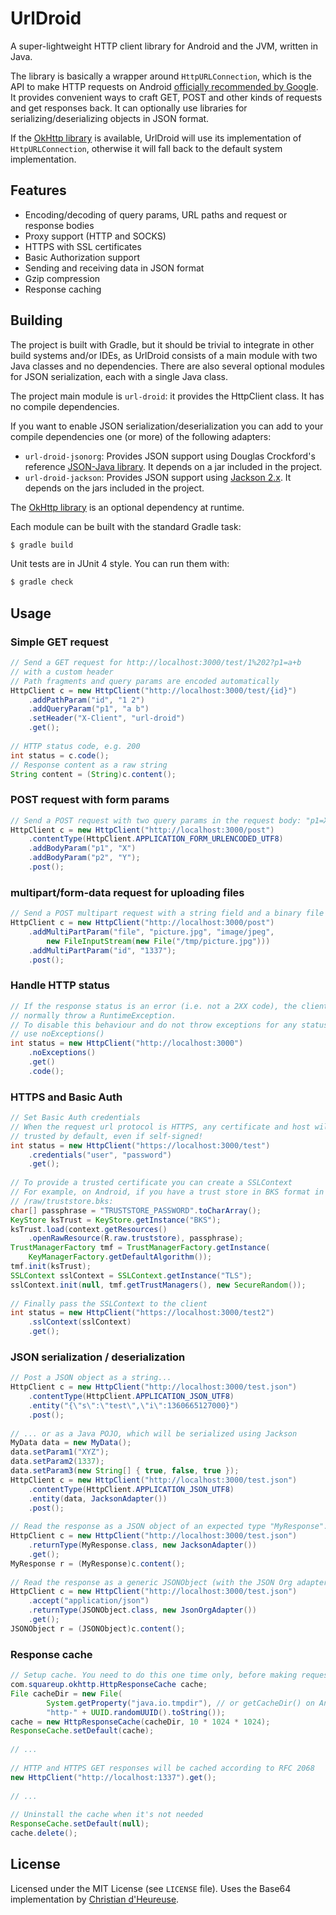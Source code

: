 UrlDroid
========

A super-lightweight HTTP client library for Android and the JVM, written in Java.

The library is basically a wrapper around `HttpURLConnection`, which is the API to make HTTP requests on
Android [officially recommended by Google](http://android-developers.blogspot.com/2011/09/androids-http-clients.html).
It provides convenient ways to craft GET, POST and other kinds of requests and get responses back. It can optionally use libraries for serializing/deserializing objects in JSON format.

If the [OkHttp library](http://square.github.io/okhttp) is available, UrlDroid will use its implementation of `HttpURLConnection`, otherwise it will fall back to the default system implementation.


## Features

- Encoding/decoding of query params, URL paths and request or response bodies
- Proxy support (HTTP and SOCKS)
- HTTPS with SSL certificates
- Basic Authorization support
- Sending and receiving data in JSON format
- Gzip compression
- Response caching


## Building

The project is built with Gradle, but it should be trivial to integrate in other build systems and/or IDEs, as UrlDroid consists of a main module with two Java classes and no dependencies. There are also several optional modules for JSON serialization, each with a single Java class.

The project main module is `url-droid`: it provides the HttpClient class. It has no compile dependencies.

If you want to enable JSON serialization/deserialization you can add to your compile dependencies  one (or more) of the following adapters:
- `url-droid-jsonorg`: Provides JSON support using Douglas Crockford's reference [JSON-Java library](https://github.com/douglascrockford/JSON-java). It depends on a jar included in the project.
- `url-droid-jackson`: Provides JSON support using [Jackson 2.x](https://github.com/FasterXML/jackson). It depends on the jars included in the project.

The [OkHttp library](http://square.github.io/okhttp) is an optional dependency at runtime.

Each module can be built with the standard Gradle task:

```sh
$ gradle build
```

Unit tests are in JUnit 4 style. You can run them with: 

```sh
$ gradle check
```


## Usage

### Simple GET request

```java
// Send a GET request for http://localhost:3000/test/1%202?p1=a+b
// with a custom header
// Path fragments and query params are encoded automatically
HttpClient c = new HttpClient("http://localhost:3000/test/{id}")
    .addPathParam("id", "1 2")
    .addQueryParam("p1", "a b")
    .setHeader("X-Client", "url-droid")
    .get();
 
// HTTP status code, e.g. 200
int status = c.code();
// Response content as a raw string
String content = (String)c.content();
```

### POST request with form params

```java
// Send a POST request with two query params in the request body: "p1=X&p2=Y"
HttpClient c = new HttpClient("http://localhost:3000/post")
    .contentType(HttpClient.APPLICATION_FORM_URLENCODED_UTF8)
    .addBodyParam("p1", "X")
    .addBodyParam("p2", "Y");
    .post();
```

### multipart/form-data request for uploading files

```java
// Send a POST multipart request with a string field and a binary file
HttpClient c = new HttpClient("http://localhost:3000/post")
    .addMultiPartParam("file", "picture.jpg", "image/jpeg",
        new FileInputStream(new File("/tmp/picture.jpg")))
    .addMultiPartParam("id", "1337");
    .post();
```

### Handle HTTP status

```java
// If the response status is an error (i.e. not a 2XX code), the client will
// normally throw a RuntimeException.
// To disable this behaviour and do not throw exceptions for any status,
// use noExceptions()
int status = new HttpClient("http://localhost:3000")
    .noExceptions()
    .get()
    .code();  
```
    
### HTTPS and Basic Auth
    
```java
// Set Basic Auth credentials
// When the request url protocol is HTTPS, any certificate and host will be
// trusted by default, even if self-signed!
int status = new HttpClient("https://localhost:3000/test")
    .credentials("user", "password")
    .get();
 
// To provide a trusted certificate you can create a SSLContext
// For example, on Android, if you have a trust store in BKS format in
// /raw/truststore.bks:
char[] passphrase = "TRUSTSTORE_PASSWORD".toCharArray();
KeyStore ksTrust = KeyStore.getInstance("BKS");
ksTrust.load(context.getResources()
    .openRawResource(R.raw.truststore), passphrase);
TrustManagerFactory tmf = TrustManagerFactory.getInstance(
    KeyManagerFactory.getDefaultAlgorithm());
tmf.init(ksTrust);
SSLContext sslContext = SSLContext.getInstance("TLS");
sslContext.init(null, tmf.getTrustManagers(), new SecureRandom());
 
// Finally pass the SSLContext to the client
int status = new HttpClient("https://localhost:3000/test2")
    .sslContext(sslContext)
    .get();
```

### JSON serialization / deserialization

```java
// Post a JSON object as a string...
HttpClient c = new HttpClient("http://localhost:3000/test.json")
    .contentType(HttpClient.APPLICATION_JSON_UTF8)
    .entity("{\"s\":\"test\",\"i\":1360665127000}")
    .post();
 
// ... or as a Java POJO, which will be serialized using Jackson
MyData data = new MyData();
data.setParam1("XYZ");
data.setParam2(1337);
data.setParam3(new String[] { true, false, true });
HttpClient c = new HttpClient("http://localhost:3000/test.json")
    .contentType(HttpClient.APPLICATION_JSON_UTF8)
    .entity(data, JacksonAdapter())
    .post();
 
// Read the response as a JSON object of an expected type "MyResponse"...
HttpClient c = new HttpClient("http://localhost:3000/test.json")
    .returnType(MyResponse.class, new JacksonAdapter())
    .get();
MyResponse r = (MyResponse)c.content();
 
// Read the response as a generic JSONObject (with the JSON Org adapter)
HttpClient c = new HttpClient("http://localhost:3000/test.json")
    .accept("application/json")
    .returnType(JSONObject.class, new JsonOrgAdapter())
    .get();
JSONObject r = (JSONObject)c.content();
```        

### Response cache

```java
// Setup cache. You need to do this one time only, before making requests
com.squareup.okhttp.HttpResponseCache cache;
File cacheDir = new File(
        System.getProperty("java.io.tmpdir"), // or getCacheDir() on Android
        "http-" + UUID.randomUUID().toString());
cache = new HttpResponseCache(cacheDir, 10 * 1024 * 1024);
ResponseCache.setDefault(cache);
 
// ...
 
// HTTP and HTTPS GET responses will be cached according to RFC 2068
new HttpClient("http://localhost:1337").get();
 
// ...
 
// Uninstall the cache when it's not needed
ResponseCache.setDefault(null);
cache.delete();
```


## License

Licensed under the MIT License (see `LICENSE` file). Uses the Base64 implementation by [Christian d'Heureuse](http://www.source-code.biz/base64coder/java/).
